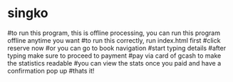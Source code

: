 # singko
#to run this program, this is offline processing, you can run this program offline anytime you want
#to run this correctly, run index.html first
#click reserve now 
#or you can go to book navigation
#start typing details
#after typing make sure to proceed to payment
#pay via card of gcash to make the statistics readable
#you can view the stats once you paid and have a confirmation pop up
#thats it!
